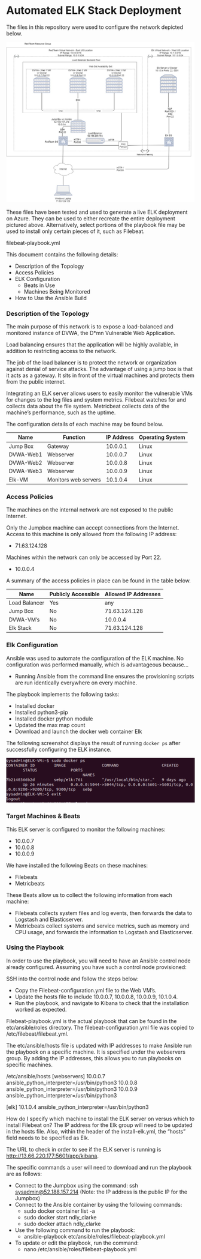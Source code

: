 # Automated ELK Stack Deployment

The files in this repository were used to configure the network depicted below.

![alt text](https://github.com/tjjenkins76/Azure-Project/blob/master/Diagrams/Network_Diagram.jpg)



These files have been tested and used to generate a live ELK deployment on Azure. They can be used to either recreate the entire deployment pictured above. Alternatively, select portions of the playbook file may be used to install only certain pieces of it, such as Filebeat.

filebeat-playbook.yml




This document contains the following details:
- Description of the Topology
- Access Policies
- ELK Configuration
  - Beats in Use
  - Machines Being Monitored
- How to Use the Ansible Build


### Description of the Topology

The main purpose of this network is to expose a load-balanced and monitored instance of DVWA, the D*mn Vulnerable Web Application.

Load balancing ensures that the application will be highly available, in addition to restricting access to the network.

The job of the load balancer is to protect the network or organization against denial of service attacks. The advantage of using a jump box is that it acts as a gateway. It sits in front of the virtual machines and protects them from the public internet.

Integrating an ELK server allows users to easily monitor the vulnerable VMs for changes to the log files and system metrics. Filebeat watches for and collects data about the file system. Metricbeat collects data of the machine’s performance, such as the uptime.

The configuration details of each machine may be found below.


|       Name          |  Function   | IP Address | Operating System |
|----------------------|----------------|----------------|--------------------------|
| Jump Box         | Gateway     |   10.0.0.1  |     Linux                  |
| DVWA-Web1    | Webserver  |   10.0.0.7  |     Linux                  |
| DVWA-Web2    | Webserver  |   10.0.0.8  |     Linux                  |
| DVWA-Web3    | Webserver  |   10.0.0.9  |     Linux                  |
| Elk-VM              | Monitors web servers    |   10.1.0.4  |     Linux                  |









### Access Policies

The machines on the internal network are not exposed to the public Internet. 

Only the Jumpbox machine can accept connections from the Internet. Access to this machine is only allowed from the following IP address: 

- 71.63.124.128

Machines within the network can only be accessed by Port 22.

- 10.0.0.4

A summary of the access policies in place can be found in the table below.

|  Name 	    | Publicly Accessible   | Allowed IP Addresses   |
|----------------------|-----------------------------|---------------------------------|
| Load Balancer  |          Yes		    |     any 	                     |   	
| Jump Box	    |	   No		    |     71.63.124.128 	         |
| DVWA-VM’s      | 	   No		    |     10.0.0.4	    	         | 
| Elk Stack           | 	   No		    |     71.63.124.128	         	         | 


### Elk Configuration

Ansible was used to automate the configuration of the ELK machine. No configuration was performed manually, which is advantageous because…

- Running Ansible from the command line ensures the provisioning scripts are run identically everywhere on every machine.

The playbook implements the following tasks:

- Installed docker
- Installed python3-pip
- Installed docker python module
- Updated the max map count
- Download and launch the docker web container Elk


The following screenshot displays the result of running `docker ps` after successfully configuring the ELK instance.

![alt text](https://github.com/tjjenkins76/Azure-Project/blob/master/Images/docker_ps_output.png)




### Target Machines & Beats

This ELK server is configured to monitor the following machines:

- 10.0.0.7
- 10.0.0.8
- 10.0.0.9

We have installed the following Beats on these machines:

- Filebeats
- Metricbeats

These Beats allow us to collect the following information from each machine:
- Filebeats collects system files and log events, then forwards the data to Logstash and Elasticserver.
- Metricbeats collect systems and service metrics, such as memory and CPU usage, and forwards the information to Logstash and Elasticserver.


### Using the Playbook

In order to use the playbook, you will need to have an Ansible control node already configured. Assuming you have such a control node provisioned: 

SSH into the control node and follow the steps below:
- Copy the Filebeat-configuration.yml file to the Web VM’s.
- Update the hosts file to include 10.0.0.7, 10.0.0.8, 10.0.0.9, 10.1.0.4.
- Run the playbook, and navigate to Kibana to check that the installation worked as expected.

Filebeat-playbook.yml is the actual playbook that can be found in the etc/ansible/roles directory. The filebeat-configuration.yml file was copied to /etc/filebeat/filebeat.yml. 

The etc/ansible/hosts file is updated with IP addresses to make Ansible run the playbook on a specific machine. It is specified under the webservers group. By adding the IP addresses, this allows you to run playbooks on specific machines.

 /etc/ansible/hosts
 [webservers]
 10.0.0.7 ansible_python_interpreter=/usr/bin/python3
 10.0.0.8 ansible_python_interpreter=/usr/bin/python3
 10.0.0.9 ansible_python_interpreter=/usr/bin/python3

 [elk]
 10.1.0.4 ansible_python_interpreter=/usr/bin/python3

How do I specify which machine to install the ELK server on versus which to install Filebeat on? The IP address for the Elk group will need to be updated in the hosts file. Also, within the header of the install-elk.yml, the “hosts” field needs to be specified as Elk.

The URL to check in order to see if the ELK server is running is http://13.66.220.177:5601/app/kibana.

The specific commands a user will need to download and run the playbook are as follows:
- Connect to the Jumpbox using the command:
ssh sysadmin@52.188.157.214  (Note: the IP address is the public IP for the Jumpbox)
- Connect to the Ansible container by using the following commands:
  - sudo docker container list -a
  - sudo docker start ndly_clarke
  - sudo docker attach ndly_clarke
- Use the following command to run the playbook:
  - ansible-playbook etc/ansible/roles/filebeat-playbook.yml
- To update or edit the playbook, run the command:
  - nano /etc/ansible/roles/filebeat-playbook.yml



